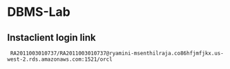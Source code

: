 # DBMS-Lab

## Instaclient login link

```
 RA2011003010737/RA2011003010737@ryamini-msenthilraja.co86hfjmfjkx.us-west-2.rds.amazonaws.com:1521/orcl
```
